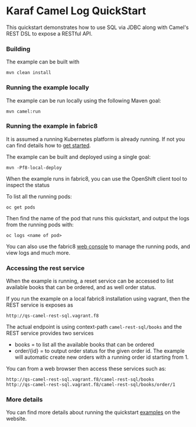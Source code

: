 # Karaf Camel Log QuickStart

This quickstart demonstrates how to use SQL via JDBC along with Camel's REST DSL to expose a RESTful API.


### Building

The example can be built with

    mvn clean install


### Running the example locally

The example can be run locally using the following Maven goal:

    mvn camel:run


### Running the example in fabric8

It is assumed a running Kubernetes platform is already running. If not you can find details how to [get started](http://fabric8.io/guide/getStarted/index.html).

The example can be built and deployed using a single goal:

    mvn -Pf8-local-deploy

When the example runs in fabric8, you can use the OpenShift client tool to inspect the status

To list all the running pods:

    oc get pods

Then find the name of the pod that runs this quickstart, and output the logs from the running pods with:

    oc logs <name of pod>

You can also use the fabric8 [web console](http://fabric8.io/guide/console.html) to manage the
running pods, and view logs and much more.



### Accessing the rest service

When the example is running, a reset service can be accessed to list available books that can be ordered, and as well order status.

If you run the example on a local fabric8 installation using vagrant, then the REST service is exposes as

    http://qs-camel-rest-sql.vagrant.f8

The actual endpoint is using context-path `camel-rest-sql/books` and the REST service provides two services

- books = to list all the available books that can be ordered
- order/{id} = to output order status for the given order id. The example will automatic create new orders with a running order id starting from 1.

You can from a web browser then access these services such as:

    http://qs-camel-rest-sql.vagrant.f8/camel-rest-sql/books
    http://qs-camel-rest-sql.vagrant.f8/camel-rest-sql/books/order/1


### More details

You can find more details about running the quickstart [examples](http://fabric8.io/guide/getStarted/example.html) on the website.

